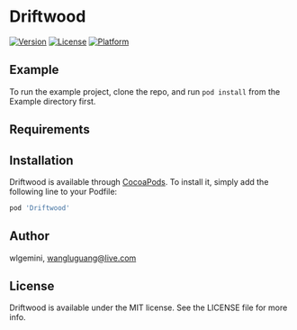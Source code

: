 # Driftwood

[![Version](https://img.shields.io/cocoapods/v/Driftwood.svg?style=flat)](https://cocoapods.org/pods/Driftwood)
[![License](https://img.shields.io/cocoapods/l/Driftwood.svg?style=flat)](https://cocoapods.org/pods/Driftwood)
[![Platform](https://img.shields.io/cocoapods/p/Driftwood.svg?style=flat)](https://cocoapods.org/pods/Driftwood)

## Example

To run the example project, clone the repo, and run `pod install` from the Example directory first.

## Requirements

## Installation

Driftwood is available through [CocoaPods](https://cocoapods.org). To install
it, simply add the following line to your Podfile:

```ruby
pod 'Driftwood'
```

## Author

wlgemini, wangluguang@live.com

## License

Driftwood is available under the MIT license. See the LICENSE file for more info.
